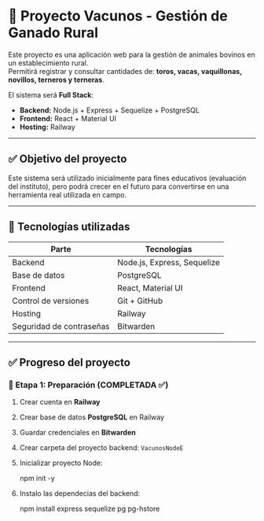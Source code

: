 # 🐄 Proyecto Vacunos - Gestión de Ganado Rural

Este proyecto es una aplicación web para la gestión de animales bovinos en un establecimiento rural.  
Permitirá registrar y consultar cantidades de:
**toros, vacas, vaquillonas, novillos, terneros y terneras**.

El sistema será **Full Stack**:
- **Backend:** Node.js + Express + Sequelize + PostgreSQL  
- **Frontend:** React + Material UI  
- **Hosting:** Railway  

---

## ✅ Objetivo del proyecto

Este sistema será utilizado inicialmente para fines educativos (evaluación del instituto), pero podrá crecer en el futuro para convertirse en una herramienta real utilizada en campo.

---

## 🚀 Tecnologías utilizadas

| Parte | Tecnologías |
|-------|-------------|
| Backend | Node.js, Express, Sequelize |
| Base de datos | PostgreSQL |
| Frontend | React, Material UI |
| Control de versiones | Git + GitHub |
| Hosting | Railway |
| Seguridad de contraseñas | Bitwarden |

---

## ✅ Progreso del proyecto

### 🔹 Etapa 1: Preparación (COMPLETADA ✅)
1. Crear cuenta en **Railway**
2. Crear base de datos **PostgreSQL** en Railway
3. Guardar credenciales en **Bitwarden**
4. Crear carpeta del proyecto backend: `VacunosNodeE`
5. Inicializar proyecto Node:
   
      npm init -y
6. Instalo las dependecias del backend:
   
      npm install express sequelize pg pg-hstore
